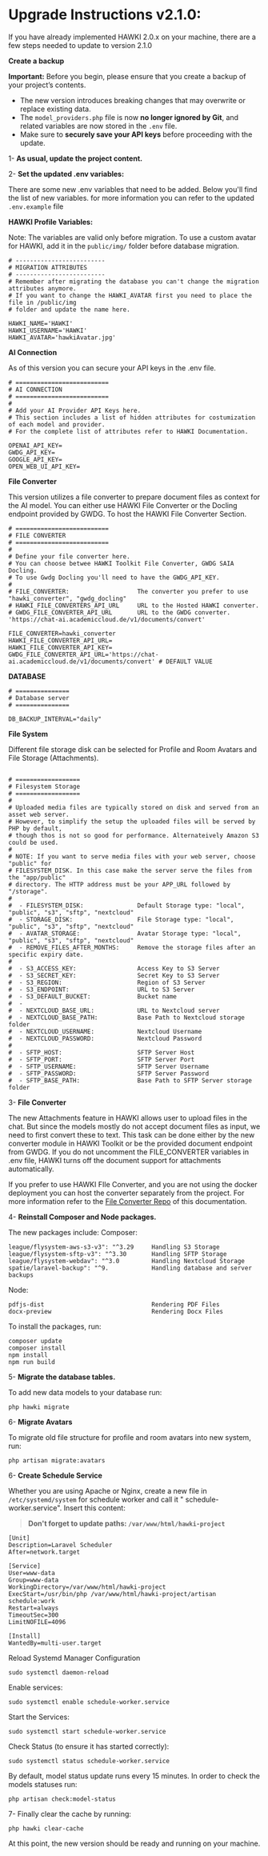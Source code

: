 # Upgrade Instructions v2.1.0:

If you have already implemented HAWKI 2.0.x on your machine, there are a few steps needed to update to version 2.1.0

**Create a backup**

**Important:** Before you begin, please ensure that you create a backup of your project’s contents.

- The new version introduces breaking changes that may overwrite or replace existing data.
- The `model_providers.php` file is now **no longer ignored by Git**, and related variables are now stored in the `.env` file.
- Make sure to **securely save your API keys** before proceeding with the update.

1- **As usual, update the project content.**

2- **Set the updated .env variables:**

There are some new .env variables that need to be added. Below you'll find the list of new variables. for more information you can refer to the updated `.env.example` file

**HAWKI Profile Variables:**

Note: The variables are valid only before migration. To use a custom avatar for HAWKI, add it in the `public/img/` folder before database migration.

```
# -------------------------
# MIGRATION ATTRIBUTES
# -------------------------
# Remember after migrating the database you can't change the migration attributes anymore.
# If you want to change the HAWKI_AVATAR first you need to place the file in /public/img
# folder and update the name here.

HAWKI_NAME='HAWKI'
HAWKI_USERNAME='HAWKI'
HAWKI_AVATAR='hawkiAvatar.jpg'
```

**AI Connection**

As of this version you can secure your API keys in the .env file.

```
# ==========================
# AI CONNECTION
# ==========================
#
# Add your AI Provider API Keys here.
# This section includes a list of hidden attributes for costumization of each model and provider.
# For the complete list of attributes refer to HAWKI Documentation.

OPENAI_API_KEY=
GWDG_API_KEY=
GOOGLE_API_KEY=
OPEN_WEB_UI_API_KEY=

```

**File Converter**

This version utilizes a file converter to prepare document files as context for the AI model.
You can either use HAWKI File Converter or the Docling endpoint provided by GWDG.
To host the HAWKI File Converter Section.

```
# ==========================
# FILE CONVERTER
# ==========================
#
# Define your file converter here.
# You can choose betwee HAWKI Toolkit File Converter, GWDG SAIA Docling.
# To use Gwdg Docling you'll need to have the GWDG_API_KEY.
#
# FILE_CONVERTER:                   The converter you prefer to use "hawki_converter", "gwdg_docling"
# HAWKI_FILE_CONVERTERS_API_URL     URL to the Hosted HAWKI converter.
# GWDG_FILE_CONVERTER_API_URL       URL to the GWDG converter. 'https://chat-ai.academiccloud.de/v1/documents/convert'

FILE_CONVERTER=hawki_converter
HAWKI_FILE_CONVERTER_API_URL=
HAWKI_FILE_CONVERTER_API_KEY=
GWDG_FILE_CONVERTER_API_URL='https://chat-ai.academiccloud.de/v1/documents/convert' # DEFAULT VALUE

```

**DATABASE**

```
# ===============
# Database server
# ===============

DB_BACKUP_INTERVAL="daily"

```

**File System**

Different file storage disk can be selected for Profile and Room Avatars and File Storage (Attachments).

```

# ==================
# Filesystem Storage
# ==================
#
# Uploaded media files are typically stored on disk and served from an asset web server.
# However, to simplify the setup the uploaded files will be served by PHP by default,
# though thos is not so good for performance. Alternateively Amazon S3 could be used.
#
# NOTE: If you want to serve media files with your web server, choose "public" for
# FILESYSTEM_DISK. In this case make the server serve the files from the "app/public"
# directory. The HTTP address must be your APP_URL followed by "/storage".
#
#  - FILESYSTEM_DISK:               Default Storage type: "local", "public", "s3", "sftp", "nextcloud"
#  - STORAGE_DISK:                  File Storage type: "local", "public", "s3", "sftp", "nextcloud"
#  - AVATAR_STORAGE:                Avatar Storage type: "local", "public", "s3", "sftp", "nextcloud"
#  - REMOVE_FILES_AFTER_MONTHS:     Remove the storage files after an specific expiry date.
# 
#  - S3_ACCESS_KEY:                 Access Key to S3 Server 
#  - S3_SECRET_KEY:                 Secret Key to S3 Server
#  - S3_REGION:                     Region of S3 Server
#  - S3_ENDPOINT:                   URL to S3 Server
#  - S3_DEFAULT_BUCKET:             Bucket name
#  - 
#  - NEXTCLOUD_BASE_URL:            URL to Nextcloud server
#  - NEXTCLOUD_BASE_PATH:           Base Path to Nextcloud storage folder
#  - NEXTCLOUD_USERNAME:            Nextcloud Username
#  - NEXTCLOUD_PASSWORD:            Nextcloud Password
# 
#  - SFTP_HOST:                     SFTP Server Host
#  - SFTP_PORT:                     SFTP Server Port
#  - SFTP_USERNAME:                 SFTP Server Username
#  - SFTP_PASSWORD:                 SFTP Server Password
#  - SFTP_BASE_PATH:                Base Path to SFTP Server storage folder
```

3- **File Converter**

The new Attachments feature in HAWKI allows user to upload files in the chat. But since the models mostly do not accept
document files as input, we need to first convert these to text.
This task can be done either by the new converter module in HAWKI Toolkit or be the provided document endpoint from
GWDG.
If you do not uncomment the FILE_CONVERTER variables in .env file, HAWKI turns off the document support for attachments
automatically.

If you prefer to use HAWKI FIle Converter, and you are not using the docker deployment you can host the converter
separately from the project.
For more information refer to
the [File Converter Repo](https://github.com/hawk-digital-environments/hawki-toolkit-file-converter) of this
documentation.

4- **Reinstall Composer and Node packages.**

The new packages include:
Composer:

```
league/flysystem-aws-s3-v3": "^3.29     Handling S3 Storage
league/flysystem-sftp-v3": "^3.30       Handling SFTP Storage
league/flysystem-webdav": "^3.0         Handling Nextcloud Storage
spatie/laravel-backup": "^9.            Handling database and server backups
```

Node:

```
pdfjs-dist                              Rendering PDF Files
docx-preview                            Rendering Docx Files
```

To install the packages, run:

```
composer update
composer install
npm install
npm run build
```

5- **Migrate the database tables.**

To add new data models to your database run:

```
php hawki migrate
```

6- **Migrate Avatars**

To migrate old file structure for profile and room avatars into new system, run:

```
php artisan migrate:avatars
```

6- **Create Schedule Service**

Whether you are using Apache or Nginx, create a new file in `/etc/systemd/system` for schedule worker and call it "
schedule-worker.service". Insert this content:

> **Don't forget to update paths: `/var/www/html/hawki-project`**

```
[Unit]
Description=Laravel Scheduler
After=network.target

[Service]
User=www-data
Group=www-data
WorkingDirectory=/var/www/html/hawki-project
ExecStart=/usr/bin/php /var/www/html/hawki-project/artisan schedule:work
Restart=always
TimeoutSec=300
LimitNOFILE=4096

[Install]
WantedBy=multi-user.target
```

Reload Systemd Manager Configuration

```
sudo systemctl daemon-reload
```

Enable services:

```
sudo systemctl enable schedule-worker.service
```

Start the Services:

```
sudo systemctl start schedule-worker.service
```

Check Status (to ensure it has started correctly):

```
sudo systemctl status schedule-worker.service
```

By default, model status update runs every 15 minutes.
In order to check the models statuses run:

```
php artisan check:model-status
```

7- Finally clear the cache by running:

```
php hawki clear-cache
```

At this point, the new version should be ready and running on your machine.
